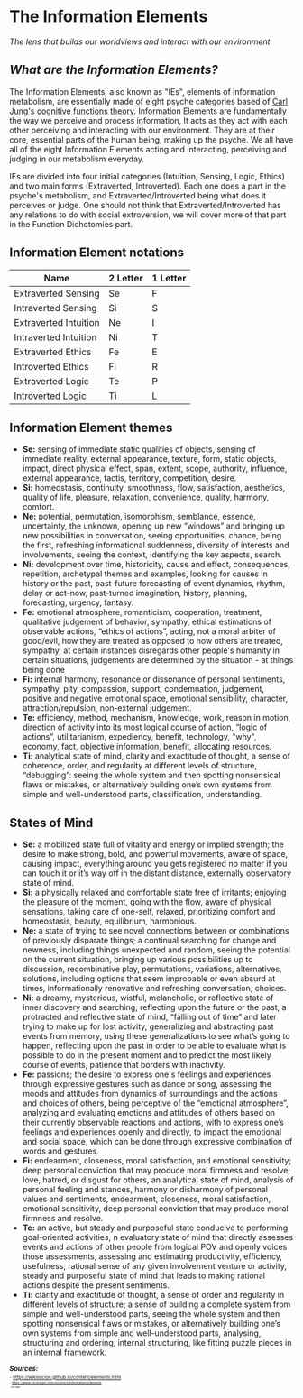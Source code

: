 # **The Information Elements**
_The lens that builds our worldviews and interact with our environment_  
  
## **_What are the Information Elements?_**
The Information Elements, also known as "IEs", elements of information metabolism, are essentially made of eight psyche categories based of [Carl Jung's](https://en.wikipedia.org/wiki/Carl_Jung) [cognitive functions theory](https://en.wikipedia.org/wiki/Jungian_cognitive_functions#:~:text=In%20his%20book%2C%20he%20noted,which%20he%20called%20%22attitudes%22.). Information Elements are fundamentally the way we perceive and process information, It acts as they act with each other perceiving and interacting with our environment. They are at their core, essential parts of the human being, making up the psyche. We all have all of the eight Information Elements acting and interacting, perceiving and judging in our metabolism everyday.  

IEs are divided into four initial categories (Intuition, Sensing, Logic, Ethics) and two main forms (Extraverted, Introverted). Each one does a part in the psyche's metabolism, and Extraverted/Introverted being what does it perceives or judge. One should not think that Extraverted/Introverted has any relations to do with social extroversion, we will cover more of that part in the Function Dichotomies part.  
  
## Information Element notations  

| **Name**  | **2 Letter** | **1 Letter** | 
| ------------- | ------------- | ------------- | 
| Extraverted Sensing  | Se  | F | 
| Intraverted Sensing  | Si  | S | 
| Extraverted Intuition  | Ne  | I | 
| Intraverted Intuition  | Ni  | T | 
| Extraverted Ethics  | Fe  | E | 
| Introverted Ethics  | Fi  | R | 
| Extraverted Logic  | Te  | P | 
| Introverted Logic  | Ti  | L |   
  
## Information Element themes

- **Se:** sensing of immediate static qualities of objects, sensing of immediate reality, external appearance, texture, form, static objects, impact, direct physical effect, span, extent, scope, authority, influence, external appearance, tactis, territory, competition, desire.
- **Si:** homeostasis, continuity, smoothness, flow, satisfaction, aesthetics, quality of life, pleasure, relaxation, convenience, quality, harmony, comfort.
- **Ne:** potential, permutation, isomorphism, semblance, essence, uncertainty, the unknown, opening up new “windows” and bringing up new possibilities in conversation, seeing opportunities, chance, being the first, refreshing informational suddenness, diversity of interests and involvements, seeing the context, identifying the key aspects, search.
- **Ni:** development over time, historicity, cause and effect, consequences, repetition, archetypal themes and examples, looking for causes in history or the past, past-future forecasting of event dynamics, rhythm, delay or act-now, past-turned imagination, history, planning, forecasting, urgency, fantasy.
- **Fe:** emotional atmosphere, romanticism, cooperation, treatment, qualitative judgement of behavior, sympathy, ethical estimations of observable actions, “ethics of actions”, acting, not a moral arbiter of good/evil, how they are treated as opposed to how others are treated, sympathy, at certain instances disregards other people's humanity in certain situations, judgements are determined by the situation - at things being done
- **Fi:** internal harmony, resonance or dissonance of personal sentiments, sympathy, pity, compassion, support, condemnation, judgement, positive and negative emotional space, emotional sensibility, character, attraction/repulsion, non-external judgement.
- **Te:** efficiency, method, mechanism, knowledge, work, reason in motion, direction of activity into its most logical course of action, “logic of actions”, utilitarianism, expediency, benefit, technology, "why", economy, fact, objective information, benefit, allocating resources.
- **Ti:** analytical state of mind, clarity and exactitude of thought, a sense of coherence, order, and regularity at different levels of structure, “debugging”: seeing the whole system and then spotting nonsensical flaws or mistakes, or alternatively building one’s own systems from simple and well-understood parts, classification, understanding.  

## States of Mind  

- **Se:** a mobilized state full of vitality and energy or implied strength; the desire to make strong, bold, and powerful movements, aware of space, causing impact, everything around you gets registered no matter if you can touch it or it’s way off in the distant distance,  externally observatory state of mind.
- **Si:** a physically relaxed and comfortable state free of irritants; enjoying the pleasure of the moment, going with the flow, aware of physical sensations, taking care of one-self, relaxed, prioritizing comfort and homeostasis, beauty, equilibrium, harmonious.
- **Ne:** a state of trying to see novel connections between or combinations of previously disparate things; a continual searching for change and newness, including things unexpected and random, seeing the potential on the current situation, bringing up various possibilities up to discussion, recombinative play, permutations, variations, alternatives, solutions, including options that seem improbable or even absurd at times, informationally renovative and refreshing conversation, choices.
- **Ni:** a dreamy, mysterious, wistful, melancholic, or reflective state of inner discovery and searching; reflecting upon the future or the past, a protracted and reflective state of mind, “falling out of time” and later trying to make up for lost activity, generalizing and abstracting past events from memory, using these generalizations to see what’s going to happen, reflecting upon the past in order to be able to evaluate what is possible to do in the present moment and to predict the most likely course of events, patience that borders with inactivity.
- **Fe:** passions; the desire to express one's feelings and experiences through expressive gestures such as dance or song, assessing the moods and attitudes from dynamics of surroundings and the actions and choices of others, being perceptive of the “emotional atmosphere”, analyzing and evaluating emotions and attitudes of others based on their currently observable reactions and actions, with to express one’s feelings and experiences openly and directly, to impact the emotional and social space, which can be done through expressive combination of words and gestures.
- **Fi:** endearment, closeness, moral satisfaction, and emotional sensitivity; deep personal conviction that may produce moral firmness and resolve; love, hatred, or disgust for others, an analytical state of mind, analysis of personal feeling and stances, harmony or disharmony of personal values and sentiments, endearment, closeness, moral satisfaction, emotional sensitivity, deep personal conviction that may produce moral firmness and resolve.
- **Te:** an active, but steady and purposeful state conducive to performing goal-oriented activities, n evaluatory state of mind that directly assesses events and actions of other people from logical POV and openly voices those assessments, assessing and estimating productivity, efficiency, usefulness, rational sense of any given involvement venture or activity, steady and purposeful state of mind that leads to making rational actions despite the present sentiments.
- **Ti:** clarity and exactitude of thought, a sense of order and regularity in different levels of structure; a sense of building a complete system from simple and well-understood parts,  seeing the whole system and then spotting nonsensical flaws or mistakes, or alternatively building one’s own systems from simple and well-understood parts, analysing, structuring and ordering, internal structuring, like fitting puzzle pieces in an internal framework.


<sub> **_Sources:_**<sub>  
<sub>- https://wikisocion.github.io/content/elements.html<sub>  
<sub>- https://www.sociotype.com/socionics/information_elements<sub>  
<sub>- my head <sub><sub>  
